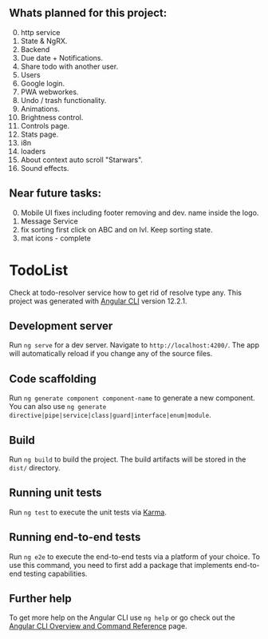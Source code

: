 ## Whats planned for this project:

0. http service
1. State & NgRX.
2. Backend
3. Due date + Notifications.
4. Share todo with another user.
5. Users
6. Google login.
7. PWA webworkes.
8. Undo / trash functionality.
9. Animations.
10. Brightness control.
11. Controls page.
12. Stats page.
13. i8n
14. loaders
15. About context auto scroll "Starwars".
15. Sound effects.
## Near future tasks:

0. Mobile UI fixes including footer removing and dev. name inside the logo.
1. Message Service
2. fix sorting first click on ABC and on lvl. Keep sorting state.
3. mat icons - complete
# TodoList
Check at todo-resolver service how to get rid of resolve type any.
This project was generated with [Angular CLI](https://github.com/angular/angular-cli) version 12.2.1.

## Development server

Run `ng serve` for a dev server. Navigate to `http://localhost:4200/`. The app will automatically reload if you change any of the source files.

## Code scaffolding

Run `ng generate component component-name` to generate a new component. You can also use `ng generate directive|pipe|service|class|guard|interface|enum|module`.

## Build

Run `ng build` to build the project. The build artifacts will be stored in the `dist/` directory.

## Running unit tests

Run `ng test` to execute the unit tests via [Karma](https://karma-runner.github.io).

## Running end-to-end tests

Run `ng e2e` to execute the end-to-end tests via a platform of your choice. To use this command, you need to first add a package that implements end-to-end testing capabilities.

## Further help

To get more help on the Angular CLI use `ng help` or go check out the [Angular CLI Overview and Command Reference](https://angular.io/cli) page.


